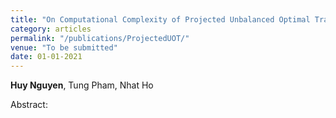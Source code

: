 ```yaml
---
title: "On Computational Complexity of Projected Unbalanced Optimal Transport"
category: articles
permalink: "/publications/ProjectedUOT/"
venue: "To be submitted"
date: 01-01-2021
---
```


<b>Huy Nguyen</b>, Tung Pham, Nhat Ho

Abstract: 
